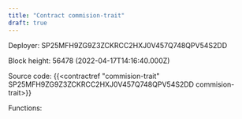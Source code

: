 ```yaml
---
title: "Contract commision-trait"
draft: true
---
```

Deployer: SP25MFH9ZG9Z3ZCKRCC2HXJ0V457Q748QPV54S2DD


 



Block height: 56478 (2022-04-17T14:16:40.000Z)

Source code: {{<contractref "commision-trait" SP25MFH9ZG9Z3ZCKRCC2HXJ0V457Q748QPV54S2DD commision-trait>}}

Functions:


